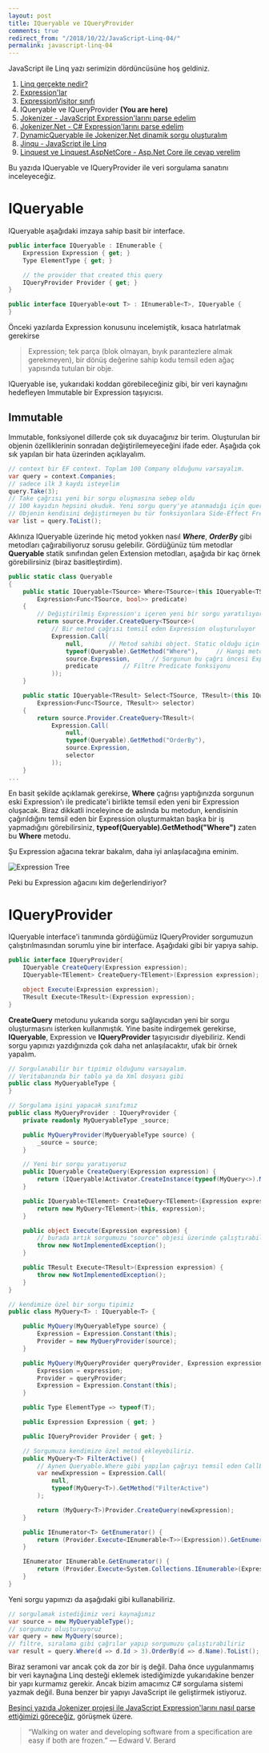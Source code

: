 ```yaml
---
layout: post
title: IQueryable ve IQueryProvider
comments: true
redirect_from: "/2018/10/22/JavaScript-Linq-04/"
permalink: javascript-linq-04
---
```


JavaScript ile Linq yazı serimizin dördüncüsüne hoş geldiniz.

1. [Linq gerçekte nedir?](/javascript-linq-01)
2. [Expression'lar](/javascript-linq-02)
3. [ExpressionVisitor sınıfı](/javascript-linq-03)
4. IQueryable ve IQueryProvider **(You are here)**
5. [Jokenizer - JavaScript Expression'larını parse edelim](/javascript-linq-05)
6. [Jokenizer.Net - C# Expression'larını parse edelim](/javascript-linq-06)
7. [DynamicQueryable ile Jokenizer.Net dinamik sorgu oluşturalım](/javascript-linq-07)
8. [Jinqu - JavaScript ile Linq](/javascript-linq-08)
9. [Linquest ve Linquest.AspNetCore - Asp.Net Core ile cevap verelim](/javascript-linq-09)

Bu yazıda IQueryable ve IQueryProvider ile veri sorgulama sanatını inceleyeceğiz.

# IQueryable

IQueryable aşağıdaki imzaya sahip basit bir interface.

```csharp
public interface IQueryable : IEnumerable {
    Expression Expression { get; }
    Type ElementType { get; }

    // the provider that created this query
    IQueryProvider Provider { get; }
}

public interface IQueryable<out T> : IEnumerable<T>, IQueryable {
}
```

Önceki yazılarda Expression konusunu incelemiştik, kısaca hatırlatmak gerekirse 

> Expression; tek parça (blok olmayan, bıyık parantezlere almak gerekmeyen), bir dönüş değerine sahip kodu temsil eden ağaç yapısında tutulan bir obje.

IQueryable ise, yukarıdaki koddan görebileceğiniz gibi, bir veri kaynağını hedefleyen Immutable bir Expression taşıyıcısı.

## Immutable

Immutable, fonksiyonel dillerde çok sık duyacağınız bir terim. Oluşturulan bir objenin özelliklerinin sonradan değiştirilemeyeceğini ifade eder. Aşağıda çok sık yapılan bir hata üzerinden açıklayalım.

```csharp
// context bir EF context. Toplam 100 Company olduğunu varsayalım.
var query = context.Companies;
// sadece ilk 3 kaydı isteyelim
query.Take(3);
// Take çağrısı yeni bir sorgu oluşmasına sebep oldu
// 100 kayıdın hepsini okuduk. Yeni sorgu query'ye atanmadığı için query halen eski halinde
// Objenin kendisini değiştirmeyen bu tür fonksiyonlara Side-Effect Free fonksiyonlar denir
var list = query.ToList();
```

Aklınıza IQueryable üzerinde hiç metod yokken nasıl ***Where***, ***OrderBy*** gibi metodları çağırabiliyoruz sorusu gelebilir. Gördüğünüz tüm metodlar **Queryable** statik sınıfından gelen Extension metodları, aşağıda bir kaç örnek görebilirsiniz (biraz basitleştirdim).

```csharp
public static class Queryable
{
    public static IQueryable<TSource> Where<TSource>(this IQueryable<TSource> source,
        Expression<Func<TSource, bool>> predicate)
    {
        // Değiştirilmiş Expression'ı içeren yeni bir sorgu yaratılıyor
        return source.Provider.CreateQuery<TSource>(
            // Bir metod çağrısı temsil eden Expression oluşturuluyor
            Expression.Call(
                null,       // Metod sahibi object. Static olduğu için null
                typeof(Queryable).GetMethod("Where"),     // Hangi metod çağırılıyor, MethodInfo tipinde
                source.Expression,      // Sorgunun bu çağrı öncesi Expression'ı
                predicate       // Filtre Predicate fonksiyonu
            ));
    }

    public static IQueryable<TResult> Select<TSource, TResult>(this IQueryable<TSource> source,
        Expression<Func<TSource, TResult>> selector)
    {
        return source.Provider.CreateQuery<TResult>(
            Expression.Call(
                null,
                typeof(Queryable).GetMethod("OrderBy"),
                source.Expression,
                selector
            ));
    }
...
```

En basit şekilde açıklamak gerekirse, **Where** çağrısı yaptığınızda sorgunun eski Expression'ı ile predicate'i birlikte temsil eden yeni bir Expression oluşacak.
Biraz dikkatli inceleyince de aslında bu metodun, kendisinin çağırıldığını temsil eden bir Expression oluşturmaktan başka bir iş yapmadığını görebilirsiniz, **typeof(Queryable).GetMethod("Where")** zaten bu **Where** metodu.

Şu Expression ağacına tekrar bakalım, daha iyi anlaşılacağına eminim.

![Expression Tree](https://image.ibb.co/d6VvQq/Expression-Tree.png)

Peki bu Expression ağacını kim değerlendiriyor?

# IQueryProvider

IQueryable interface'i tanımında gördüğümüz IQueryProvider sorgumuzun çalıştırılmasından sorumlu yine bir interface. Aşağıdaki gibi bir yapıya sahip.

```csharp
public interface IQueryProvider{
    IQueryable CreateQuery(Expression expression);
    IQueryable<TElement> CreateQuery<TElement>(Expression expression);

    object Execute(Expression expression);
    TResult Execute<TResult>(Expression expression);
}
```

**CreateQuery** metodunu yukarıda sorgu sağlayıcıdan yeni bir sorgu oluşturmasını isterken kullanmıştık. Yine basite indirgemek gerekirse, **IQueryable**, Expression ve **IQueryProvider** taşıyıcısıdır diyebiliriz. Kendi sorgu yapınızı yazdığınızda çok daha net anlaşılacaktır, ufak bir örnek yapalım.



```csharp
// Sorgulanabilir bir tipimiz olduğunu varsayalım.
// Veritabanında bir tablo ya da Xml dosyası gibi
public class MyQueryableType {
}

// Sorgulama işini yapacak sınıfımız
public class MyQueryProvider : IQueryProvider {
    private readonly MyQueryableType _source;

    public MyQueryProvider(MyQueryableType source) {
        _source = source;
    }

    // Yeni bir sorgu yaratıyoruz
    public IQueryable CreateQuery(Expression expression) {
        return (IQueryable)Activator.CreateInstance(typeof(MyQuery<>).MakeGenericType(expression.Type), expression);
    }

    public IQueryable<TElement> CreateQuery<TElement>(Expression expression) {
        return new MyQuery<TElement>(this, expression);
    }

    public object Execute(Expression expression) {
        // burada artık sorgumuzu "source" objesi üzerinde çalıştırabiliriz
        throw new NotImplementedException();
    }

    public TResult Execute<TResult>(Expression expression) {
        throw new NotImplementedException();
    }
}

// kendimize özel bir sorgu tipimiz
public class MyQuery<T> : IQueryable<T> {

    public MyQuery(MyQueryableType source) {
        Expression = Expression.Constant(this);
        Provider = new MyQueryProvider(source);
    }

    public MyQuery(MyQueryProvider queryProvider, Expression expression) {
        Expression = expression;
        Provider = queryProvider;
        Expression = Expression.Constant(this);
    }

    public Type ElementType => typeof(T);

    public Expression Expression { get; }

    public IQueryProvider Provider { get; }

    // Sorgumuza kendimize özel metod ekleyebiliriz.
    public MyQuery<T> FilterActive() {
        // Aynen Queryable.Where gibi yapılan çağrıyı temsil eden CallExpression oluşturuyoruz
        var newExpression = Expression.Call(
            null,
            typeof(MyQuery<T>).GetMethod("FilterActive")
        );

        return (MyQuery<T>)Provider.CreateQuery(newExpression);
    }

    public IEnumerator<T> GetEnumerator() {
        return (Provider.Execute<IEnumerable<T>>(Expression)).GetEnumerator();
    }

    IEnumerator IEnumerable.GetEnumerator() {
        return (Provider.Execute<System.Collections.IEnumerable>(Expression)).GetEnumerator();
    }
}
```
Yeni sorgu yapımızı da aşağıdaki gibi kullanabiliriz.

```csharp
// sorgulamak istediğimiz veri kaynağımız
var source = new MyQueryableType();
// sorgumuzu oluşturuyoruz
var query = new MyQuery(source);
// filtre, sıralama gibi çağrılar yapıp sorgumuzu çalıştırabiliriz
var result = query.Where(d => d.Id > 3).OrderBy(d => d.Name).ToList();
````

Biraz seramoni var ancak çok da zor bir iş değil. Daha önce uygulanmamış bir veri kaynağına Linq desteği eklemek istediğimizde yukarıdakine benzer bir yapı kurmamız gerekir.
Ancak bizim amacımız C# sorgulama sistemi yazmak değil. Buna benzer bir yapıyı JavaScript ile geliştirmek istiyoruz.

[Beşinci yazıda Jokenizer projesi ile JavaScript Expression'larını nasıl parse ettiğimizi göreceğiz](/javascript-linq-05), görüşmek üzere.

> “Walking on water and developing software from a specification are easy if both are frozen.” ― Edward V. Berard
